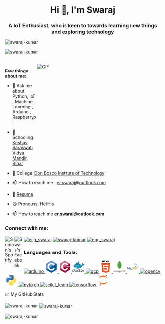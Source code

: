 <h1 align="center">Hi 👋, I'm Swaraj</h1>
<h3 align="center">A IoT Enthusiast, who is keen to towards learning new things and exploring technology</h3>


<p align="left"> <img src="https://komarev.com/ghpvc/?username=swaraj-kumar&label=Profile%20views&color=0e75b6&style=flat" alt="swaraj-kumar" /> </p>

<p align="left"> <a href="https://github.com/ryo-ma/github-profile-trophy"><img src="https://github-profile-trophy.vercel.app/?username=swaraj-kumar" alt="swaraj-kumar" /></a> </p>



<br />
 
<img align="right" alt="GIF" src="https://github.com/swaraj-kumar/swaraj-kumar/blob/main/giphy.webp" width="400" height="320" />

**Few things about me:** 
- 💬 Ask me about Python, IoT , Machine Learning , Arduino , Raspberrypi
- 🌱 Schooling: [Keshav Saraswati Vidya Mandir, BIhar](http://ksvmpatna.com//) 
- 🏢 College: [Don Bosco Institute of Technology](https://donboscobangalore.education/) 
- 📫 How to reach me : er.swaraj@outtlook.com 
- 📝 [Resume](https://drive.google.com/file/d/1BKuFNpRTT2gXa-jG_LQSbHLA-DOdHmpw/view?usp=sharing)
- 😄 Pronouns: He/His

- 📫 How to reach me **er.swaraj@outlook.com**

<h3 align="left">Connect with me:</h3>
<p align="left">
<a href="https://twitter.com/eng_swaraj" target="blank"><img align="center" src="https://raw.githubusercontent.com/rahuldkjain/github-profile-readme-generator/master/src/images/icons/Social/twitter.svg" alt="eng_swaraj" height="30" width="40" /></a>
<a href="https://linkedin.com/in/swaraj-kumar" target="blank"><img align="center" src="https://raw.githubusercontent.com/rahuldkjain/github-profile-readme-generator/master/src/images/icons/Social/linked-in-alt.svg" alt="swaraj-kumar" height="30" width="40" /></a>
<a href="https://instagram.com/eng_swaraj" target="blank"><img align="center" src="https://raw.githubusercontent.com/rahuldkjain/github-profile-readme-generator/master/src/images/icons/Social/instagram.svg" alt="eng_swaraj" height="30" width="40" /></a>
  <a href="https://open.spotify.com/user/31tjvjrcmofflm7khssclphciio4">
  <img align="left" alt="Suman's Spotify" width="30px" src="https://raw.githubusercontent.com/peterthehan/peterthehan/master/assets/spotify.svg" />
</a>
<a href="https://www.facebook.com/swaraj.kumar.dave">
  <img align="left" alt="Swars's Facebook" width="30px" src="https://github.com/peterthehan/peterthehan/blob/master/assets/facebook.svg" />
</a>
</p>

<h3 align="left">Languages and Tools:</h3>
<p align="left"> <a href="https://www.arduino.cc/" target="_blank"> <img src="https://cdn.worldvectorlogo.com/logos/arduino-1.svg" alt="arduino" width="40" height="40"/> </a> <a href="https://www.cprogramming.com/" target="_blank"> <img src="https://raw.githubusercontent.com/devicons/devicon/master/icons/c/c-original.svg" alt="c" width="40" height="40"/> </a> <a href="https://www.w3schools.com/cpp/" target="_blank"> <img src="https://raw.githubusercontent.com/devicons/devicon/master/icons/cplusplus/cplusplus-original.svg" alt="cplusplus" width="40" height="40"/> </a> <a href="https://www.docker.com/" target="_blank"> <img src="https://raw.githubusercontent.com/devicons/devicon/master/icons/docker/docker-original-wordmark.svg" alt="docker" width="40" height="40"/> </a> <a href="https://cloud.google.com" target="_blank"> <img src="https://www.vectorlogo.zone/logos/google_cloud/google_cloud-icon.svg" alt="gcp" width="40" height="40"/> </a> <a href="https://www.w3.org/html/" target="_blank"> <img src="https://raw.githubusercontent.com/devicons/devicon/master/icons/html5/html5-original-wordmark.svg" alt="html5" width="40" height="40"/> </a> <a href="https://www.mongodb.com/" target="_blank"> <img src="https://raw.githubusercontent.com/devicons/devicon/master/icons/mongodb/mongodb-original-wordmark.svg" alt="mongodb" width="40" height="40"/> </a> <a href="https://www.mysql.com/" target="_blank"> <img src="https://raw.githubusercontent.com/devicons/devicon/master/icons/mysql/mysql-original-wordmark.svg" alt="mysql" width="40" height="40"/> </a> <a href="https://opencv.org/" target="_blank"> <img src="https://www.vectorlogo.zone/logos/opencv/opencv-icon.svg" alt="opencv" width="40" height="40"/> </a> <a href="https://www.python.org" target="_blank"> <img src="https://raw.githubusercontent.com/devicons/devicon/master/icons/python/python-original.svg" alt="python" width="40" height="40"/> </a> <a href="https://pytorch.org/" target="_blank"> <img src="https://www.vectorlogo.zone/logos/pytorch/pytorch-icon.svg" alt="pytorch" width="40" height="40"/> </a> <a href="https://scikit-learn.org/" target="_blank"> <img src="https://upload.wikimedia.org/wikipedia/commons/0/05/Scikit_learn_logo_small.svg" alt="scikit_learn" width="40" height="40"/> </a> <a href="https://www.tensorflow.org" target="_blank"> <img src="https://www.vectorlogo.zone/logos/tensorflow/tensorflow-icon.svg" alt="tensorflow" width="40" height="40"/> </a> 
<code><img height="40" src="https://raw.githubusercontent.com/github/explore/80688e429a7d4ef2fca1e82350fe8e3517d3494d/topics/jupyter-notebook/jupyter-notebook.png"></code></p>

📈 My GitHub Stats
<p><img align="left" src="https://github-readme-stats.vercel.app/api/top-langs?username=swaraj-kumar&show_icons=true&locale=en&layout=compact" alt="swaraj-kumar" /></p>

<p>&nbsp;<img align="center" src="https://github-readme-stats.vercel.app/api?username=swaraj-kumar&show_icons=true&locale=en" alt="swaraj-kumar" /></p>

<p><img align="center" src="https://github-readme-streak-stats.herokuapp.com/?user=swaraj-kumar&" alt="swaraj-kumar" /></p>
